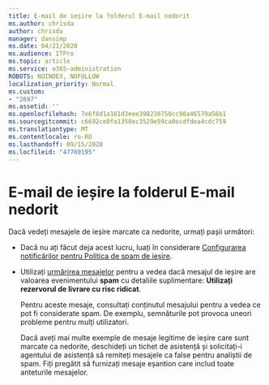 ```yaml
---
title: E-mail de ieșire la folderul E-mail nedorit
ms.author: chrisda
author: chrisda
manager: dansimp
ms.date: 04/21/2020
ms.audience: ITPro
ms.topic: article
ms.service: o365-administration
ROBOTS: NOINDEX, NOFOLLOW
localization_priority: Normal
ms.custom:
- "2697"
ms.assetid: ''
ms.openlocfilehash: 7e6f8d1a161d3eee398230750cc98a46579a56b1
ms.sourcegitcommit: c6692ce0fa1358ec3529e59ca0ecdfdea4cdc759
ms.translationtype: MT
ms.contentlocale: ro-RO
ms.lasthandoff: 09/15/2020
ms.locfileid: "47769195"
---
```

# <a name="outbound-email-to-junk-email-folder"></a>E-mail de ieșire la folderul E-mail nedorit

Dacă vedeți mesajele de ieșire marcate ca nedorite, urmați pașii următori:

- Dacă nu ați făcut deja acest lucru, luați în considerare [Configurarea notificărilor pentru Politica de spam de ieșire](https://docs.microsoft.com/microsoft-365/security/office-365-security/configure-the-outbound-spam-policy).

- Utilizați [urmărirea mesajelor](https://docs.microsoft.com/microsoft-365/security/office-365-security/message-trace-scc) pentru a vedea dacă mesajul de ieșire are valoarea evenimentului **spam** cu detaliile suplimentare: **Utilizați rezervorul de livrare cu risc ridicat**.

  Pentru aceste mesaje, consultați conținutul mesajului pentru a vedea ce pot fi considerate spam. De exemplu, semnăturile pot provoca uneori probleme pentru mulți utilizatori.

  Dacă aveți mai multe exemple de mesaje legitime de ieșire care sunt marcate ca nedorite, deschideți un tichet de asistență și solicitați-i agentului de asistență să remiteți mesajele ca false pentru analiștii de spam. Fiți pregătit să furnizați mesaje eșantion care includ toate anteturile mesajelor.
